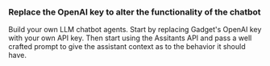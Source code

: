 ### Replace the OpenAI key to alter the functionality of the chatbot

Build your own LLM chatbot agents. Start by replacing Gadget's OpenAI key with your own API key. Then start using the Assitants API and pass a well crafted prompt to give the assistant context as to the behavior it should have.
